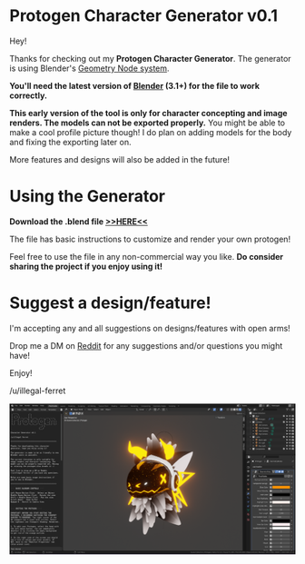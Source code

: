 # Protogen Character Generator v0.1

Hey! 

Thanks for checking out my **Protogen Character Generator**. The generator is using Blender's [Geometry Node system](https://docs.blender.org/manual/en/latest/modeling/geometry_nodes/index.html). 

**You'll need the latest version of [Blender](https://www.blender.org/download/) (3.1+) for the file to work correctly.**

**This early version of the tool is only for character concepting and image renders. The models can not be exported properly.** You might be able to make a cool profile picture though! I do plan on adding models for the body and fixing the exporting later on.

More features and designs will also be added in the future!

# Using the Generator

**Download the .blend file [>>HERE<<](https://github.com/illegal-ferret/protogen-generator/raw/main/generator/proto_generator_0.1.blend)**

The file has basic instructions to customize and render your own protogen!

Feel free to use the file in any non-commercial way you like. **Do consider sharing the project if you enjoy using it!**

# Suggest a design/feature!

I'm accepting any and all suggestions on designs/features with open arms! 

Drop me a DM on [Reddit](https://www.reddit.com/user/illegal-ferret/) for any suggestions and/or questions you might have!

Enjoy!

/u/illegal-ferret


![proot](/media/ui.png)
